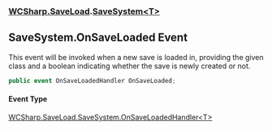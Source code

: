 ### [WCSharp.SaveLoad](WCSharp.SaveLoad.md 'WCSharp.SaveLoad').[SaveSystem&lt;T&gt;](WCSharp.SaveLoad.SaveSystem_T_.md 'WCSharp.SaveLoad.SaveSystem<T>')

## SaveSystem<T>.OnSaveLoaded Event

This event will be invoked when a new save is loaded in, providing the given class and a boolean indicating whether the save is newly created or not.

```csharp
public event OnSaveLoadedHandler OnSaveLoaded;
```

#### Event Type
[WCSharp.SaveLoad.SaveSystem.OnSaveLoadedHandler&lt;](WCSharp.SaveLoad.SaveSystem_T_.OnSaveLoadedHandler(T,WCSharp.SaveLoad.LoadResult).md 'WCSharp.SaveLoad.SaveSystem<T>.OnSaveLoadedHandler(T, WCSharp.SaveLoad.LoadResult)')[T](WCSharp.SaveLoad.SaveSystem_T_.md#WCSharp.SaveLoad.SaveSystem_T_.T 'WCSharp.SaveLoad.SaveSystem<T>.T')[&gt;](WCSharp.SaveLoad.SaveSystem_T_.OnSaveLoadedHandler(T,WCSharp.SaveLoad.LoadResult).md 'WCSharp.SaveLoad.SaveSystem<T>.OnSaveLoadedHandler(T, WCSharp.SaveLoad.LoadResult)')